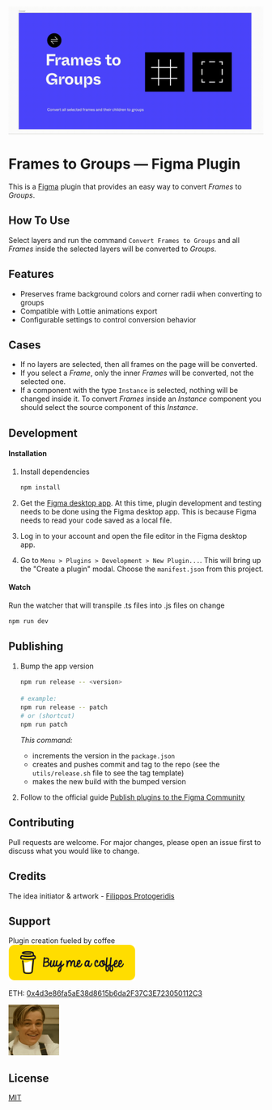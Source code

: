 ![](img/demo.gif)

# Frames to Groups &mdash; Figma Plugin

This is a [Figma](figma.com) plugin that provides an easy way to convert _Frames_ to _Groups_.

## How To Use

Select layers and run the command `Convert Frames to Groups` and all
_Frames_ inside the selected layers will be converted to _Groups_.

## Features

- Preserves frame background colors and corner radii when converting to groups
- Compatible with Lottie animations export
- Configurable settings to control conversion behavior

## Cases

- If no layers are selected, then all frames on the page will be converted.
- If you select a _Frame_, only the inner _Frames_ will be converted,
  not the selected one.
- If a component with the type `Instance` is selected, nothing will be changed inside it. To convert _Frames_ inside an _Instance_ component
  you should select the source component of this _Instance_.

## Development

#### Installation

1. Install dependencies

   ```sh
   npm install
   ```

2. Get the [Figma desktop app](https://www.figma.com/downloads/). At this time, plugin development and testing needs to be done using the Figma desktop app. This is because Figma needs to read your code saved as a local file.

3. Log in to your account and open the file editor in the Figma desktop app.

4. Go to `Menu > Plugins > Development > New Plugin...`. This will bring up the "Create a plugin" modal. Choose the `manifest.json` from this project.

#### Watch

Run the watcher that will transpile .ts files into .js files on change

```sh
npm run dev
```

## Publishing

1. Bump the app version

   ```sh
   npm run release -- <version>

   # example:
   npm run release -- patch
   # or (shortcut)
   npm run patch
   ```

   _This command:_

   - increments the version in the `package.json`
   - creates and pushes commit and tag to the repo (see the `utils/release.sh` file to see the tag template)
   - makes the new build with the bumped version

2. Follow to the official guide [Publish plugins to the Figma Community](https://help.figma.com/hc/en-us/articles/360042293394-Publish-plugins-to-the-Figma-Community#Submit_your_plugin)

## Contributing

Pull requests are welcome. For major changes, please open an issue first to discuss what you would like to change.

## Credits

The idea initiator & artwork - [Filippos Protogeridis](https://github.com/protogeridis)

## Support

Plugin creation fueled by coffee
<br/><a title="Buy me a coffee" href="https://www.buymeacoffee.com/maxmartynov" target="_blank"><img src="img/bmc-button.svg" height="70"/></a>

ETH: [0x4d3e86fa5aE38d8615b6da2F37C3E723050112C3](https://etherscan.io/address/0x4d3e86fa5aE38d8615b6da2F37C3E723050112C3)

[<img src="img/di.gif" width="100"/>](img/demo.gif)

## License

[MIT](LICENSE)
